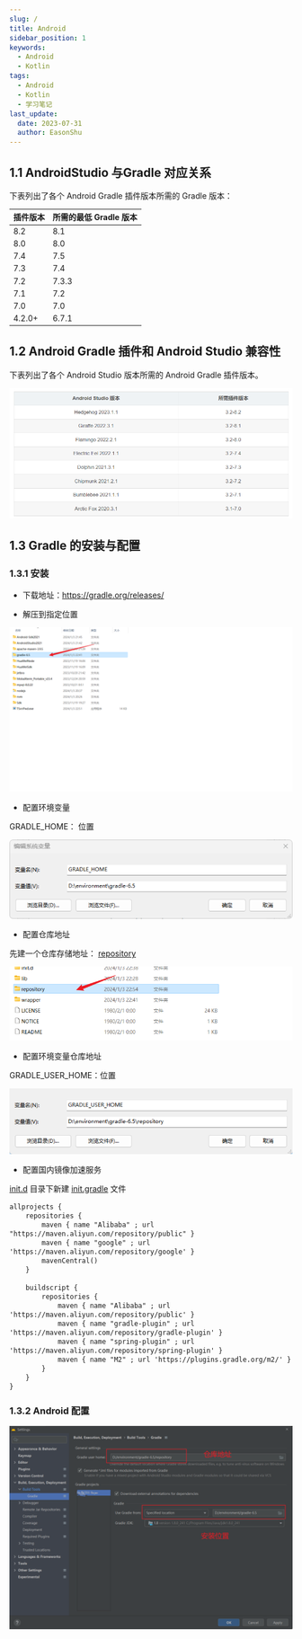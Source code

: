 ```yaml
---
slug: /
title: Android 
sidebar_position: 1
keywords:
  - Android
  - Kotlin
tags:
  - Android
  - Kotlin
  - 学习笔记
last_update:
  date: 2023-07-31
  author: EasonShu
---
```


## 1.1 AndroidStudio 与Gradle 对应关系

下表列出了各个 Android Gradle 插件版本所需的 Gradle 版本：

| 插件版本 | 所需的最低 Gradle 版本 |
| -------- | ---------------------- |
| 8.2      | 8.1                    |
| 8.0      | 8.0                    |
| 7.4      | 7.5                    |
| 7.3      | 7.4                    |
| 7.2      | 7.3.3                  |
| 7.1      | 7.2                    |
| 7.0      | 7.0                    |
| 4.2.0+   | 6.7.1                  |

## 1.2 Android Gradle 插件和 Android Studio 兼容性

下表列出了各个 Android Studio 版本所需的 Android Gradle 插件版本。

![image-20240103233906399](images/image-20240103233906399.png)

##  1.3 Gradle 的安装与配置

### 1.3.1 安装

- 下载地址：https://gradle.org/releases/

- 解压到指定位置

![image-20240103234241801](images/image-20240103234241801.png)

- 配置环境变量

GRADLE_HOME： 位置

![image-20240103234359259](images/image-20240103234359259.png)

- 配置仓库地址

先建一个仓库存储地址： [repository](D:\environment\gradle-6.5\repository)

![image-20240103234507647](images/image-20240103234507647.png)

- 配置环境变量仓库地址

GRADLE_USER_HOME：位置

![image-20240103234536784](images/image-20240103234536784.png)

- 配置国内镜像加速服务

 [init.d](D:\environment\gradle-6.5\init.d) 目录下新建 [init.gradle](D:\environment\gradle-6.5\init.d\init.gradle) 文件

```
allprojects {
    repositories {
        maven { name "Alibaba" ; url "https://maven.aliyun.com/repository/public" }
        maven { name "google" ; url 'https://maven.aliyun.com/repository/google' }
        mavenCentral()
    }

    buildscript { 
        repositories { 
            maven { name "Alibaba" ; url 'https://maven.aliyun.com/repository/public' }
            maven { name "gradle-plugin" ; url 'https://maven.aliyun.com/repository/gradle-plugin' }
            maven { name "spring-plugin" ; url 'https://maven.aliyun.com/repository/spring-plugin' }
            maven { name "M2" ; url 'https://plugins.gradle.org/m2/' }
        }
    }
}
```

### 1.3.2 Android 配置

![image-20240103234838049](images/image-20240103234838049.png)

